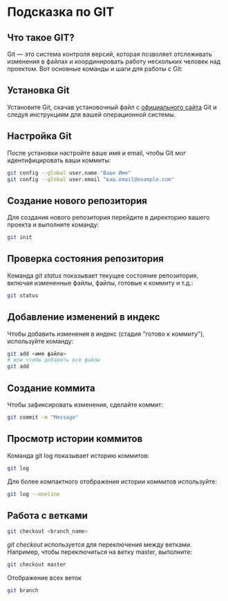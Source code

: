 # Подсказка по GIT

## Что такое GIT?

Git — это система контроля версий, которая позволяет отслеживать изменения в файлах и координировать работу нескольких человек над проектом. Вот основные команды и шаги для работы с Git:

## Установка Git

Установите Git, скачав установочный файл с [официального сайта](https://git-scm.com/) Git и следуя инструкциям для вашей операционной системы.

## Настройка Git

После установки настройте ваше имя и email, чтобы Git мог идентифицировать ваши коммиты:

```sh
git config --global user.name "Ваше Имя"
git config --global user.email "ваш.email@example.com"
```
## Создание нового репозитория

Для создания нового репозитория перейдите в директорию вашего проекта и выполните команду:
```sh
git init
```

## Проверка состояния репозитория

Команда *git status* показывает текущее состояние репозитория, включая измененные файлы, файлы, готовые к коммиту и т.д.:

```sh
git status
```
## Добавление изменений в индекс

Чтобы добавить изменения в индекс (стадия "готово к коммиту"), используйте команду:
```sh
git add <имя файла>
# или чтобы добавить все файлы
git add
```
## Создание коммита

Чтобы зафиксировать изменения, сделайте коммит:
```sh
git commit -m "Message"
```
## Просмотр истории коммитов

Команда git log показывает историю коммитов:

```sh
git log
```

Для более компактного отображения истории коммитов используйте:
```sh
git log --oneline
```
## Работа с ветками

```sh
git checkout <branch_name>
```

 *git checkout* используется для переключения между ветками. Например, чтобы переключиться на ветку master, выполните:

```sh
git checkout master
```

Отображение всех веток
```sh
git branch
```

